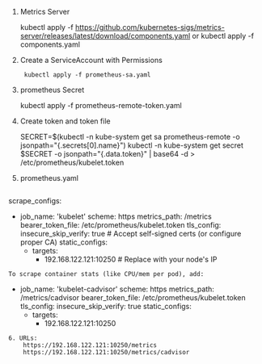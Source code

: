 
 1. Metrics Server

    kubectl apply -f https://github.com/kubernetes-sigs/metrics-server/releases/latest/download/components.yaml
or
    kubectl apply -f components.yaml
    
 2. Create a ServiceAccount with Permissions

         kubectl apply -f prometheus-sa.yaml

 3. prometheus Secret

    kubectl apply -f prometheus-remote-token.yaml

4.  Create token and token file

    SECRET=$(kubectl -n kube-system get sa prometheus-remote -o jsonpath="{.secrets[0].name}")
 kubectl -n kube-system get secret $SECRET -o jsonpath="{.data.token}" | base64 -d > /etc/prometheus/kubelet.token

 5. prometheus.yaml

    ```
scrape_configs:
  - job_name: 'kubelet'
    scheme: https
    metrics_path: /metrics
    bearer_token_file: /etc/prometheus/kubelet.token
    tls_config:
      insecure_skip_verify: true  # Accept self-signed certs (or configure proper CA)
    static_configs:
      - targets:
          - 192.168.122.121:10250  # Replace with your node's IP
```
To scrape container stats (like CPU/mem per pod), add:
````
- job_name: 'kubelet-cadvisor'
  scheme: https
  metrics_path: /metrics/cadvisor
  bearer_token_file: /etc/prometheus/kubelet.token
  tls_config:
    insecure_skip_verify: true
  static_configs:
    - targets:
        - 192.168.122.121:10250
```
6. URLs:
    https://192.168.122.121:10250/metrics
    https://192.168.122.121:10250/metrics/cadvisor
